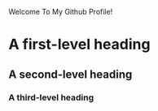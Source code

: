 Welcome To My Github Profile!
# A first-level heading
## A second-level heading
### A third-level heading

